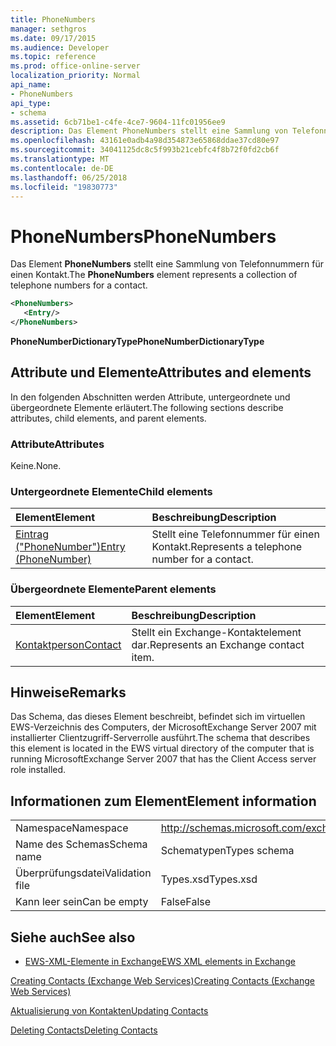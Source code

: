 ```yaml
---
title: PhoneNumbers
manager: sethgros
ms.date: 09/17/2015
ms.audience: Developer
ms.topic: reference
ms.prod: office-online-server
localization_priority: Normal
api_name:
- PhoneNumbers
api_type:
- schema
ms.assetid: 6cb71be1-c4fe-4ce7-9604-11fc01956ee9
description: Das Element PhoneNumbers stellt eine Sammlung von Telefonnummern für einen Kontakt.
ms.openlocfilehash: 43161e0adb4a98d354873e65868ddae37cd80e97
ms.sourcegitcommit: 34041125dc8c5f993b21cebfc4f8b72f0fd2cb6f
ms.translationtype: MT
ms.contentlocale: de-DE
ms.lasthandoff: 06/25/2018
ms.locfileid: "19830773"
---
```

# <a name="phonenumbers"></a><span data-ttu-id="005e6-103">PhoneNumbers</span><span class="sxs-lookup"><span data-stu-id="005e6-103">PhoneNumbers</span></span>

<span data-ttu-id="005e6-104">Das Element **PhoneNumbers** stellt eine Sammlung von Telefonnummern für einen Kontakt.</span><span class="sxs-lookup"><span data-stu-id="005e6-104">The **PhoneNumbers** element represents a collection of telephone numbers for a contact.</span></span> 
  
```xml
<PhoneNumbers>
   <Entry/>
</PhoneNumbers>
```

 <span data-ttu-id="005e6-105">**PhoneNumberDictionaryType**</span><span class="sxs-lookup"><span data-stu-id="005e6-105">**PhoneNumberDictionaryType**</span></span>
## <a name="attributes-and-elements"></a><span data-ttu-id="005e6-106">Attribute und Elemente</span><span class="sxs-lookup"><span data-stu-id="005e6-106">Attributes and elements</span></span>

<span data-ttu-id="005e6-107">In den folgenden Abschnitten werden Attribute, untergeordnete und übergeordnete Elemente erläutert.</span><span class="sxs-lookup"><span data-stu-id="005e6-107">The following sections describe attributes, child elements, and parent elements.</span></span>
  
### <a name="attributes"></a><span data-ttu-id="005e6-108">Attribute</span><span class="sxs-lookup"><span data-stu-id="005e6-108">Attributes</span></span>

<span data-ttu-id="005e6-109">Keine.</span><span class="sxs-lookup"><span data-stu-id="005e6-109">None.</span></span>
  
### <a name="child-elements"></a><span data-ttu-id="005e6-110">Untergeordnete Elemente</span><span class="sxs-lookup"><span data-stu-id="005e6-110">Child elements</span></span>

|<span data-ttu-id="005e6-111">**Element**</span><span class="sxs-lookup"><span data-stu-id="005e6-111">**Element**</span></span>|<span data-ttu-id="005e6-112">**Beschreibung**</span><span class="sxs-lookup"><span data-stu-id="005e6-112">**Description**</span></span>|
|:-----|:-----|
|[<span data-ttu-id="005e6-113">Eintrag ("PhoneNumber")</span><span class="sxs-lookup"><span data-stu-id="005e6-113">Entry (PhoneNumber)</span></span>](entry-phonenumber.md) <br/> |<span data-ttu-id="005e6-114">Stellt eine Telefonnummer für einen Kontakt.</span><span class="sxs-lookup"><span data-stu-id="005e6-114">Represents a telephone number for a contact.</span></span>  <br/> |
   
### <a name="parent-elements"></a><span data-ttu-id="005e6-115">Übergeordnete Elemente</span><span class="sxs-lookup"><span data-stu-id="005e6-115">Parent elements</span></span>

|<span data-ttu-id="005e6-116">**Element**</span><span class="sxs-lookup"><span data-stu-id="005e6-116">**Element**</span></span>|<span data-ttu-id="005e6-117">**Beschreibung**</span><span class="sxs-lookup"><span data-stu-id="005e6-117">**Description**</span></span>|
|:-----|:-----|
|[<span data-ttu-id="005e6-118">Kontaktperson</span><span class="sxs-lookup"><span data-stu-id="005e6-118">Contact</span></span>](contact.md) <br/> |<span data-ttu-id="005e6-119">Stellt ein Exchange-Kontaktelement dar.</span><span class="sxs-lookup"><span data-stu-id="005e6-119">Represents an Exchange contact item.</span></span>  <br/> |
   
## <a name="remarks"></a><span data-ttu-id="005e6-120">Hinweise</span><span class="sxs-lookup"><span data-stu-id="005e6-120">Remarks</span></span>

<span data-ttu-id="005e6-121">Das Schema, das dieses Element beschreibt, befindet sich im virtuellen EWS-Verzeichnis des Computers, der MicrosoftExchange Server 2007 mit installierter Clientzugriff-Serverrolle ausführt.</span><span class="sxs-lookup"><span data-stu-id="005e6-121">The schema that describes this element is located in the EWS virtual directory of the computer that is running MicrosoftExchange Server 2007 that has the Client Access server role installed.</span></span>
  
## <a name="element-information"></a><span data-ttu-id="005e6-122">Informationen zum Element</span><span class="sxs-lookup"><span data-stu-id="005e6-122">Element information</span></span>

|||
|:-----|:-----|
|<span data-ttu-id="005e6-123">Namespace</span><span class="sxs-lookup"><span data-stu-id="005e6-123">Namespace</span></span>  <br/> |http://schemas.microsoft.com/exchange/services/2006/types  <br/> |
|<span data-ttu-id="005e6-124">Name des Schemas</span><span class="sxs-lookup"><span data-stu-id="005e6-124">Schema name</span></span>  <br/> |<span data-ttu-id="005e6-125">Schematypen</span><span class="sxs-lookup"><span data-stu-id="005e6-125">Types schema</span></span>  <br/> |
|<span data-ttu-id="005e6-126">Überprüfungsdatei</span><span class="sxs-lookup"><span data-stu-id="005e6-126">Validation file</span></span>  <br/> |<span data-ttu-id="005e6-127">Types.xsd</span><span class="sxs-lookup"><span data-stu-id="005e6-127">Types.xsd</span></span>  <br/> |
|<span data-ttu-id="005e6-128">Kann leer sein</span><span class="sxs-lookup"><span data-stu-id="005e6-128">Can be empty</span></span>  <br/> |<span data-ttu-id="005e6-129">False</span><span class="sxs-lookup"><span data-stu-id="005e6-129">False</span></span>  <br/> |
   
## <a name="see-also"></a><span data-ttu-id="005e6-130">Siehe auch</span><span class="sxs-lookup"><span data-stu-id="005e6-130">See also</span></span>



- [<span data-ttu-id="005e6-131">EWS-XML-Elemente in Exchange</span><span class="sxs-lookup"><span data-stu-id="005e6-131">EWS XML elements in Exchange</span></span>](ews-xml-elements-in-exchange.md)


[<span data-ttu-id="005e6-132">Creating Contacts (Exchange Web Services)</span><span class="sxs-lookup"><span data-stu-id="005e6-132">Creating Contacts (Exchange Web Services)</span></span>](http://msdn.microsoft.com/library/4845917e-70d1-481c-bbd7-011ec6571789%28Office.15%29.aspx)
  
[<span data-ttu-id="005e6-133">Aktualisierung von Kontakten</span><span class="sxs-lookup"><span data-stu-id="005e6-133">Updating Contacts</span></span>](http://msdn.microsoft.com/library/9a865953-b94a-4229-b632-2dee433314be%28Office.15%29.aspx)
  
[<span data-ttu-id="005e6-134">Deleting Contacts</span><span class="sxs-lookup"><span data-stu-id="005e6-134">Deleting Contacts</span></span>](http://msdn.microsoft.com/library/fcc3dc84-cd3e-455e-a1a7-ae6921c9b588%28Office.15%29.aspx)

